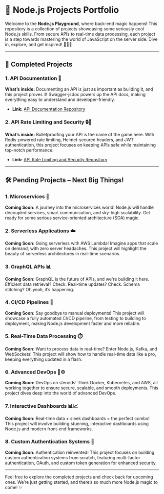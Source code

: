 # 🚀 Node.js Projects Portfolio

Welcome to the **Node.js Playground**, where back-end magic happens! This repository is a collection of projects showcasing some seriously cool Node.js skills. From secure APIs to real-time data processing, each project is a step towards mastering the world of JavaScript on the server side. Dive in, explore, and get inspired! 🧑‍💻✨

---

## 🌟 Completed Projects

### 1. **API Documentation** 📄

**What’s inside:** Documenting an API is just as important as building it, and this project proves it! Swagger-jsdoc powers up the API docs, making everything easy to understand and developer-friendly.

- **Link:** [API Documentation Repository](https://github.com/yuvrajpal/api-documentation-project)

### 2. **API Rate Limiting and Security** 🔒🚦

**What’s inside:** Bulletproofing your API is the name of the game here. With Redis-powered rate limiting, Helmet-secured headers, and JWT authentication, this project focuses on keeping APIs safe while maintaining top-notch performance.

- **Link:** [API Rate Limiting and Security Repository](https://github.com/yuvrajpal/api-rate-limiting-security)

---

## 🛠️ Pending Projects – Next Big Things!

### 1. **Microservices** 🧩

**Coming Soon:** A journey into the microservices world! Node.js will handle decoupled services, smart communication, and sky-high scalability. Get ready for some serious service-oriented architecture (SOA) magic.

### 2. **Serverless Applications** ☁️

**Coming Soon:** Going serverless with AWS Lambda! Imagine apps that scale on demand, with zero server headaches. This project will highlight the beauty of serverless architectures in real-time scenarios.

### 3. **GraphQL APIs** 📊

**Coming Soon:** GraphQL is the future of APIs, and we're building it here. Efficient data retrieval? Check. Real-time updates? Check. Schema stitching? Oh yeah, it’s happening.

### 4. **CI/CD Pipelines** 🚀

**Coming Soon:** Say goodbye to manual deployments! This project will showcase a fully automated CI/CD pipeline, from testing to building to deployment, making Node.js development faster and more reliable.

### 5. **Real-Time Data Processing** ⏱️

**Coming Soon:** Want to process data in real-time? Enter Node.js, Kafka, and WebSockets! This project will show how to handle real-time data like a pro, keeping everything updated in a flash.

### 6. **Advanced DevOps** 🐋⚙️

**Coming Soon:** DevOps on steroids! Think Docker, Kubernetes, and AWS, all working together to ensure secure, scalable, and smooth deployments. This project dives deep into the world of advanced DevOps.

### 7. **Interactive Dashboards** 📊📈

**Coming Soon:** Real-time data + sleek dashboards = the perfect combo! This project will involve building stunning, interactive dashboards using Node.js and modern front-end frameworks.

### 8. **Custom Authentication Systems** 🔑

**Coming Soon:** Authentication reinvented! This project focuses on building custom authentication systems from scratch, featuring multi-factor authentication, OAuth, and custom token generation for enhanced security.

---

Feel free to explore the completed projects and check back for upcoming ones. We’re just getting started, and there’s so much more Node.js magic to come! ✨
